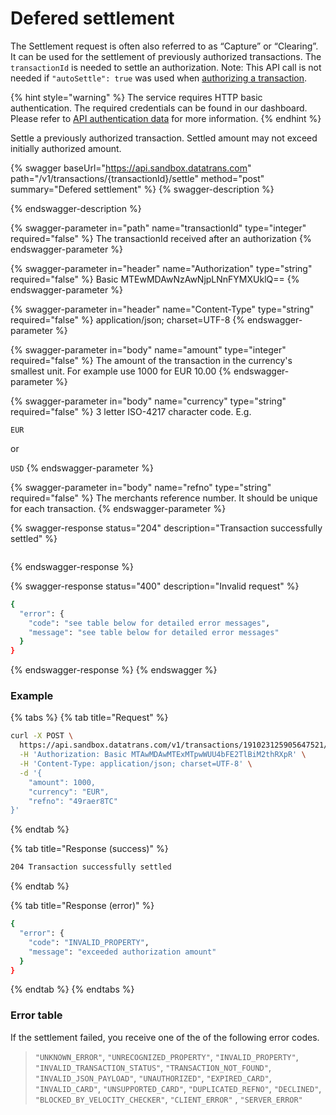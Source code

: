 # Defered settlement

The Settlement request is often also referred to as “Capture” or “Clearing”. It can be used for the settlement of previously authorized transactions. The `transactionId` is needed to settle an authorization. Note: This API call is not needed if `"autoSettle": true` was used when [authorizing a transaction](./).

{% hint style="warning" %}
The service requires HTTP basic authentication. The required credentials can be found in our dashboard. Please refer to [API authentication data](../../guides/pci-proxy-dashboard/api-authentication-data.md#basic-authentication) for more information.
{% endhint %}

Settle a previously authorized transaction. Settled amount may not exceed initially authorized amount.

{% swagger baseUrl="https://api.sandbox.datatrans.com" path="/v1/transactions/{transactionId}/settle" method="post" summary="Defered settlement" %}
{% swagger-description %}

{% endswagger-description %}

{% swagger-parameter in="path" name="transactionId" type="integer" required="false" %}
The transactionId received after an authorization
{% endswagger-parameter %}

{% swagger-parameter in="header" name="Authorization" type="string" required="false" %}
Basic MTEwMDAwNzAwNjpLNnFYMXUklQ==
{% endswagger-parameter %}

{% swagger-parameter in="header" name="Content-Type" type="string" required="false" %}
application/json; charset=UTF-8
{% endswagger-parameter %}

{% swagger-parameter in="body" name="amount" type="integer" required="false" %}
The amount of the transaction in the currency's smallest unit. For example use 1000 for EUR 10.00
{% endswagger-parameter %}

{% swagger-parameter in="body" name="currency" type="string" required="false" %}
3 letter ISO-4217 character code. E.g. 

`EUR `

or 

`USD`
{% endswagger-parameter %}

{% swagger-parameter in="body" name="refno" type="string" required="false" %}
The merchants reference number. It should be unique for each transaction.
{% endswagger-parameter %}

{% swagger-response status="204" description="Transaction successfully settled" %}
```
```
{% endswagger-response %}

{% swagger-response status="400" description="Invalid request" %}
```bash
{
  "error": {
    "code": "see table below for detailed error messages",
    "message": "see table below for detailed error messages"
  }
}
```
{% endswagger-response %}
{% endswagger %}

### Example

{% tabs %}
{% tab title="Request" %}
```bash
curl -X POST \
  https://api.sandbox.datatrans.com/v1/transactions/191023125905647521/settle \
  -H 'Authorization: Basic MTAwMDAwMTExMTpwWUU4bFE2TlBiM2thRXpR' \
  -H 'Content-Type: application/json; charset=UTF-8' \
  -d '{
    "amount": 1000,
    "currency": "EUR",
    "refno": "49raer8TC"
}'
```
{% endtab %}

{% tab title="Response (success)" %}
```bash
204 Transaction successfully settled
```
{% endtab %}

{% tab title="Response (error)" %}
```bash
{
  "error": {
    "code": "INVALID_PROPERTY",
    "message": "exceeded authorization amount"
  }
}
```
{% endtab %}
{% endtabs %}

### Error table

If the settlement failed, you receive one of the of the following error codes.

> `"UNKNOWN_ERROR"`, `"UNRECOGNIZED_PROPERTY"`, `"INVALID_PROPERTY"`, `"INVALID_TRANSACTION_STATUS"`, `"TRANSACTION_NOT_FOUND"`, `"INVALID_JSON_PAYLOAD"`, `"UNAUTHORIZED"`, `"EXPIRED_CARD"`, `"INVALID_CARD"`, `"UNSUPPORTED_CARD"`, `"DUPLICATED_REFNO"`, `"DECLINED"`, `"BLOCKED_BY_VELOCITY_CHECKER"`, `"CLIENT_ERROR"` , `"SERVER_ERROR"`
